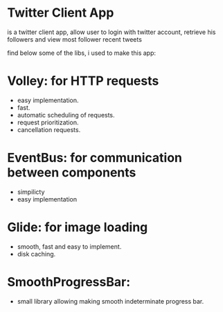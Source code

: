 # Twitter Client App
is a twitter client app, allow user to login with twitter account, retrieve his followers 
and view most follower recent tweets

find below some of the libs, i used to make this app:

# Volley: for HTTP requests
- easy implementation.
- fast. 
- automatic scheduling of requests.
- request prioritization.
- cancellation requests.

# EventBus: for communication between components
- simpilicty
- easy implementation

# Glide: for image loading
- smooth, fast and easy to implement. 
- disk caching.

# SmoothProgressBar: 
- small library allowing making smooth indeterminate progress bar.
